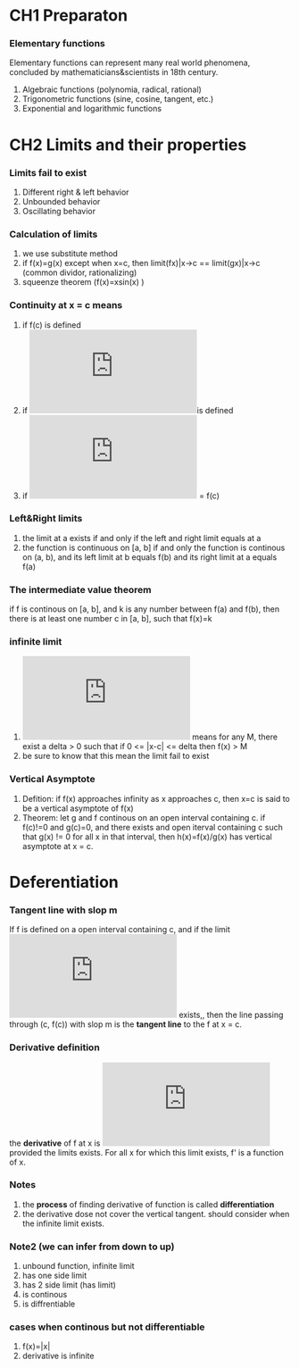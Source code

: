 # CH1 Preparaton

### Elementary functions 

Elementary functions can represent many real world phenomena, concluded by mathematicians&scientists in 18th century.

1. Algebraic functions (polynomia, radical, rational)
2. Trigonometric functions (sine, cosine, tangent, etc.)
3. Exponential and logarithmic functions


# CH2 Limits and their properties

### Limits fail to exist
1. Different right & left behavior
2. Unbounded behavior
3. Oscillating behavior

### Calculation of limits
1. we use substitute method 
2. if f(x)=g(x) except when x=c, then limit(fx)|x->c == limit(gx)|x->c (common dividor, rationalizing)
3. squeenze theorem (f(x)=xsin(x) )

### Continuity at x = c means
1. if f(c) is defined
2. if ![\lim_{x\rightarrow c}f(x)](http://latex.codecogs.com/gif.latex?%5Clim_%7Bx%5Crightarrow%20c%7Df%28x%29)is defined
3. if ![\lim_{x\rightarrow c}f(x)](http://latex.codecogs.com/gif.latex?%5Clim_%7Bx%5Crightarrow%20c%7Df%28x%29) = f(c)

### Left&Right limits
1. the limit at a exists if and only if the left and right limit equals at a
2. the function is continuous on [a, b] if and only the function is continous on (a, b), and its left limit at b equals f(b) and its right limit at a equals f(a)

### The intermediate value theorem
if f is continous on [a, b], and k is any number between f(a) and f(b), then there is at least one number c in [a, b], such that f(x)=k


### infinite limit
1. ![\lim_{x\rightarrow c}f(x)=\infty](http://latex.codecogs.com/gif.latex?%5Clim_%7Bx%5Crightarrow%20c%7Df%28x%29%3D%5Cinfty) means for any M, there exist a delta > 0 such that if 0 <= |x-c| <= delta then f(x) > M
2. be sure to know that this mean the limit fail to exist

### Vertical Asymptote
1. Defition: if f(x) approaches infinity as x approaches c, then x=c is said to be a vertical asymptote of f(x)
2. Theorem: let g and f continous on an open interval containing c. if f(c)!=0 and g(c)=0, and there exists and open iterval containing c such that g(x) != 0 for all x in that interval, then h(x)=f(x)/g(x) has vertical asymptote at x = c.



# Deferentiation

### Tangent line with slop m
If f is defined on a open interval containing c, and if the limit ![\lim_{\Delta x\rightarrow 0}\frac{\Delta y}{\Delta x}=\frac{f(x+\Delta x)-f(x)}{\Delta x}=m](http://latex.codecogs.com/gif.latex?%5Clim_%7B%5CDelta%20x%5Crightarrow%200%7D%5Cfrac%7B%5CDelta%20y%7D%7B%5CDelta%20x%7D%3D%5Cfrac%7Bf%28x&plus;%5CDelta%20x%29-f%28x%29%7D%7B%5CDelta%20x%7D%3Dm) exists,, then the line passing through (c, f(c)) with slop m is the **tangent line** to the f at x = c.


### Derivative definition
the **derivative** of f at x is ![f'(x)=\lim_{\Delta x\rightarrow 0}\frac{f(x+\Delta x)-f(x)}{\Delta x}](http://latex.codecogs.com/gif.latex?f%27%28x%29%3D%5Clim_%7B%5CDelta%20x%5Crightarrow%200%7D%5Cfrac%7Bf%28x&plus;%5CDelta%20x%29-f%28x%29%7D%7B%5CDelta%20x%7D) provided the limits exists. For all x for which this limit exists, f' is a function of x.

### Notes
1. the **process** of finding derivative of function is called **differentiation**
2. the derivative dose not cover the vertical tangent. should consider when the infinite limit exists.

### Note2 (we can infer from down to up)
1. unbound function, infinite limit
2. has one side limit
3. has 2 side limit (has limit)
4. is continous
5. is diffrentiable


### cases when continous but not differentiable
1. f(x)=|x|
2. derivative is infinite
